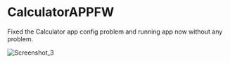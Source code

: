 # CalculatorAPPFW

Fixed the Calculator app config problem and running app now without any problem.

![Screenshot_3](https://user-images.githubusercontent.com/50888248/217076850-daea3a6f-2c64-4e28-98df-bd6e13bbe88f.png)
